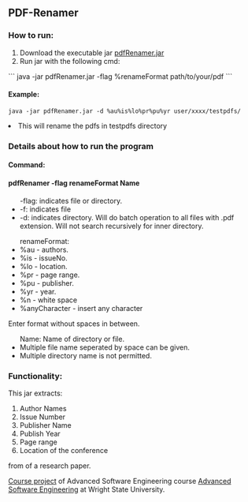 ## PDF-Renamer

### How to run:

<ol>
<li> Download the executable jar <a href="https://github.com/md-k-sarker/PDF-Renamer/releases/download/v1.1.0/pdfRenamer.jar" title="PDF Renamer"> pdfRenamer.jar </a> </li>

<li> Run jar with the following cmd: 
</ol>
```
java -jar pdfRenamer.jar -flag %renameFormat path/to/your/pdf
```

#### Example: 
```
java -jar pdfRenamer.jar -d %au%is%lo%pr%pu%yr user/xxxx/testpdfs/ 
```
<li> This will rename the pdfs in testpdfs directory</li>



### Details about how to run the program 

#### Command:  
#### pdfRenamer -flag renameFormat Name

<ul>-flag: indicates file or directory.
<li> -f: indicates file </li>
 <li> -d: indicates directory. Will do batch operation to all files with .pdf extension. Will not search recursively for inner directory.</li></ul>

<ul>renameFormat:
  <li>%au - authors.</li>
  <li>%is - issueNo. </li>
  <li>%lo - location.</li>
  <li>%pr - page range.</li>
  <li>%pu - publisher.</li>
  <li>%yr - year.</li>		  <li>%n  - white space</li>		  <li>%anyCharacter - insert any character</li>
  </ul>
		  Enter format without spaces in between.
	
 <ul>Name: Name of directory or file.
		<li>  Multiple file name seperated by space can be given.</li>
		<li> Multiple directory name is not permitted.</li> </ul>


### Functionality:

This jar extracts:
<ol>
 <li>Author Names </li>
  <li>Issue Number </li>
 <li>Publisher Name </li>
  <li>Publish Year </li>
   <li>Page range </li>
  <li>Location of the conference </li>
 </ol>
from of a research paper. 



<a href="http://cecs.wright.edu/~pmateti/Courses/7140/Projects/7140-2017-spring-project.html" title="Course project">Course project</a> of Advanced Software Engineering course <a href="http://cecs.wright.edu/~pmateti/Courses/7140/Top/index.html" title="Advanced Software Engineering"> Advanced Software Engineering</a> at Wright State University.





